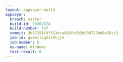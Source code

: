 ```yaml
---
layout: appveyor-build
appveyor:
  branch: master
  build-id: 50202674
  build-number: 747
  commit: 3b87251f4f313eca458fc8936d36723bd0e35cc3
  job-id: qv2milqq21i0tjj4
  job-number: 5
  os-name: Windows
  test-result: 0
---
```

